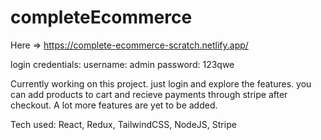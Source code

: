 # completeEcommerce

Here => https://complete-ecommerce-scratch.netlify.app/

login credentials:
username: admin
password: 123qwe


Currently working on this project. just login and explore the features. you can add products to cart and recieve payments through stripe after checkout. A lot more features are yet to be added. 

Tech used:
React, Redux, TailwindCSS, NodeJS, Stripe
